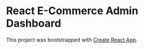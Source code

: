 # React E-Commerce Admin Dashboard

This project was bootstrapped with [Create React App](https://github.com/facebook/create-react-app).
